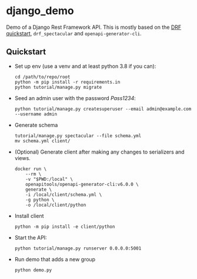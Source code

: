 # django_demo

Demo of a Django Rest Framework API. This is mostly based on the [DRF
quickstart][drf_quickstart], `drf_spectacular` and `openapi-generator-cli`.


[drf_quickstart]: https://www.django-rest-framework.org/tutorial/quickstart/

## Quickstart

- Set up env (use a venv and at least python 3.8 if you can):

    ```shell
    cd /path/to/repo/root
    python -m pip install -r requirements.in
    python tutorial/manage.py migrate
    ```

- Seed an admin user with the password _Pass1234_:

    ```shell
    python tutorial/manage.py createsuperuser --email admin@example.com --username admin
    ```

- Generate schema

     ```shell
    tutorial/manage.py spectacular --file schema.yml
    mv schema.yml client/
    ```

- (Optional) Generate client after making any changes to serializers and views.

    ```shell
    docker run \
        --rm \
        -v "$PWD:/local" \
        openapitools/openapi-generator-cli:v6.0.0 \
        generate \
        -i /local/client/schema.yml \
        -g python \
        -o /local/client/python
    ```

- Install client

    ```shell
    python -m pip install -e client/python
    ```

- Start the API:

    ```shell
    python tutorial/manage.py runserver 0.0.0.0:5001
    ```

- Run demo that adds a new group

    ```shell
    python demo.py
    ```

